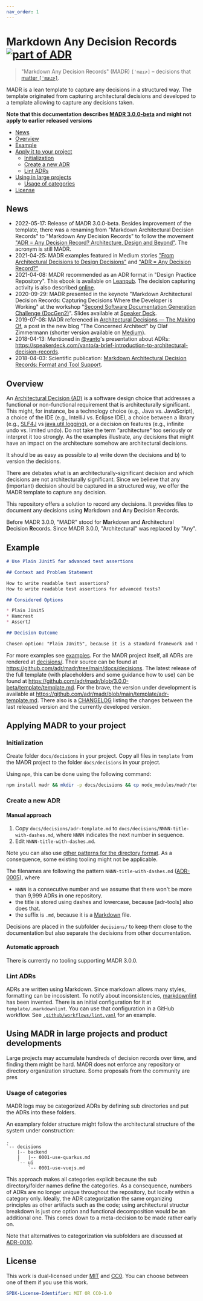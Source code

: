 ```yaml
---
nav_order: 1
---
```

# Markdown Any Decision Records [![part of ADR](https://img.shields.io/badge/part_of-ADR-blue.svg)](https://adr.github.io)

> "Markdown Any Decision Records" (MADR) `[ˈmæɾɚ]` – decisions that [matter `[ˈmæɾɚ]`](https://en.wiktionary.org/wiki/matter#Pronunciation).

MADR is a lean template to capture any decisions in a structured way.
The template originated from capturing architectural decisions and developed to a template allowing to capture any decisions taken.

<!-- markdownlint-disable-file MD036-->
**Note that this documentation describes [MADR 3.0.0-beta](https://github.com/adr/madr/blob/main/CHANGELOG.md#300-beta--2022-05-17) and might not apply to earlier released versions**

* [News](#news)
* [Overview](#overview)
* [Example](#example)
* [Apply it to your project](#apply-it-to-your-project)
  * [Initialization](#initialization)
  * [Create a new ADR](#create-a-new-adr)
  * [Lint ADRs](#lint-adrs)
* [Using in large projects](#using-in-large-projects)
  * [Usage of categories](#usage-of-categories)
* [License](#license)

## News

* 2022-05-17: Release of MADR 3.0.0-beta.
  Besides improvement of the template, there was a renaming from "Markdown Architectural Decision Records" to "Markdown Any Decision Records" to follow the movement ["ADR = Any Decision Record? Architecture, Design and Beyond"](https://ozimmer.ch/practices/2021/04/23/AnyDecisionRecords.html).
  The acronym is still MADR.
* 2021-04-25: MADR examples featured in Medium stories ["From Architectural Decisions to Design Decisions"](https://medium.com/olzzio/from-architectural-decisions-to-design-decisions-f05f6d57032b) and ["ADR = Any Decision Record?"](https://medium.com/olzzio/adr-any-decision-record-916d1b64b28d)
* 2021-04-08: MADR recommended as an ADR format in "Design Practice Repository". This ebook is available on [Leanpub](https://leanpub.com/dpr). The decision capturing activity is also described [online](https://socadk.github.io/design-practice-repository/activities/DPR-ArchitecturalDecisionCapturing.html).
* 2020-09-29: MADR presented in the keynote "Markdown Architectural Decision Records: Capturing Decisions Where the Developer is Working" at the workshop "[Second Software Documentation Generation Challenge (DocGen2)](https://dysdoc.github.io/docgen2/index.html)". Slides available at [Speaker Deck](https://speakerdeck.com/koppor/markdown-architecturaldecisionrecords-capturing-decisions-where-the-developer-is-working).
* 2019-07-08: MADR referenced in [Architectural Decisions — The Making Of](https://ozimmer.ch/practices/2020/04/27/ArchitectureDecisionMaking.html), a post in the new blog "The Concerned Architect" by Olaf Zimmermann (shorter version available on [Medium](https://medium.com/@docsoc/y-statements-10eb07b5a177)).
* 2018-04-13: Mentioned in [@vanto](https://github.com/vanto)'s presentation about ADRs: <https://speakerdeck.com/vanto/a-brief-introduction-to-architectural-decision-records>.
* 2018-04-03: Scientific publication: [Markdown Architectural Decision Records: Format and Tool Support](http://ceur-ws.org/Vol-2072/paper9.pdf).

## Overview

An [Architectural Decision (AD)](https://en.wikipedia.org/wiki/Architectural_decision) is a software design choice that addresses a functional or non-functional requirement that is architecturally significant.
This might, for instance, be a technology choice (e.g., Java vs. JavaScript), a choice of the IDE (e.g., IntelliJ vs. Eclipse IDE), a choice between a library (e.g., [SLF4J](https://www.slf4j.org/) vs [java.util.logging](https://docs.oracle.com/javase/8/docs/api/java/util/logging/package-summary.html)), or a decision on features (e.g., infinite undo vs. limited undo).
Do not take the term "architecture" too seriously or interpret it too strongly.
As the examples illustrate, any decisions that might have an impact on the architecture somehow are architectural decisions.

It should be as easy as possible to
a) write down the decisions and
b) to version the decisions.

There are debates what is an architecturally-significant decision and which decisions are not architecturally significant.
Since we believe that any (important) decision should be captured in a structured way, we offer the MADR template to capture any decision.

This repository offers a solution to record any decisions.
It provides files to document any decisions using **M**arkdown and **A**ny **D**ecision **R**ecords.

Before MADR 3.0.0, "MADR" stood for **M**arkdown and **A**rchitectural **D**ecision **R**ecords.
Since MADR 3.0.0, "Architectural" was replaced by "Any".

## Example

```markdown
# Use Plain JUnit5 for advanced test assertions

## Context and Problem Statement

How to write readable test assertions?
How to write readable test assertions for advanced tests?

## Considered Options

* Plain JUnit5
* Hamcrest
* AssertJ

## Decision Outcome

Chosen option: "Plain JUnit5", because it is a standard framework and the features of the other frameworks do not outweigh the drawbrack of adding a new dependency.
```

For more examples see [examples](examples.md).
For the MADR project itself, all ADRs are rendered at [decisions/](decisions/).
Their source can be found at <https://github.com/adr/madr/tree/main/docs/decisions>.
The latest release of the full template (with placeholders and some guidance how to use) can be found at <https://github.com/adr/madr/blob/3.0.0-beta/template/template.md>.
For the brave, the version under development is available at <https://github.com/adr/madr/blob/main/template/adr-template.md>.
There also is a [CHANGELOG](https://github.com/adr/madr/blob/main/CHANGELOG.md#changelog) listing the changes between the last released version and the currently developed version.

## Applying MADR to your project

### Initialization

Create folder `docs/decisions` in your project.
Copy all files in `template` from the MADR project to the folder `docs/decisions` in your project.

Using `npm`, this can be done using the following command:

```sh
npm install madr && mkdir -p docs/decisions && cp node_modules/madr/template/* docs/decisions/
```

### Create a new ADR

#### Manual approach

1. Copy `docs/decisions/adr-template.md` to `docs/decisions/NNNN-title-with-dashes.md`, where `NNNN` indicates the next number in sequence.
2. Edit `NNNN-title-with-dashes.md`.

Note you can also use [other patterns for the directory format](https://github.com/joelparkerhenderson/architecture_decision_record#adr-file-name-conventions).
As a consequence, some existing tooling might not be applicable.

The filenames are following the pattern `NNNN-title-with-dashes.md` ([ADR-0005](docs/decisions/0005-use-dashes-in-filenames.md)), where

* `NNNN` is a consecutive number and we assume that there won't be more than 9,999 ADRs in one repository.
* the title is stored using dashes and lowercase, because [adr-tools] also does that.
* the suffix is `.md`, because it is a [Markdown](https://github.github.com/gfm/) file.

Decisions are placed in the subfolder `decisions/` to keep them close to the documentation but also separate the decisions from other documentation.

#### Automatic approach

There is currently no tooling supporting MADR 3.0.0.

### Lint ADRs

ADRs are written using Markdown.
Since markdown allows many styles, formatting can be incosistent.
To notify about inconsistencies, [markdownlint](https://github.com/DavidAnson/markdownlint#markdownlint) has been invented.
There is an initial configuration for it at `template/.markdownlint`.
You can use that configuration in a GitHub workflow.
See [`.github/workflows/lint.yaml`](.github/workflows/lint.yaml) for an example.

## Using MADR in large projects and product developments

Large projects may accumulate hundreds of decision records over time, and finding them might be hard.
MADR does not enforce any repository or directory organization structure.
Some proposals from the community are pres

### Usage of categories

MADR logs may be categorized ADRs by defining sub directories and put the ADRs into these folders.

An examplary folder structure might follow the architectural structure of the system under construction:

```tree
.
`-- decisions
    |-- backend
    |   |-- 0001-use-quarkus.md
    `-- ui
        `-- 0001-use-vuejs.md
```

This approach makes all categories explicit because the sub directory/folder names define the categories. 
As a consequence, numbers of ADRs are no longer unique throughout the repository, but locally within a category only.
Ideally, the ADR categorization the same organizing principles as other artifacts such as the code; using architectural structur breakdown is just one option and functional decomposition would be an additional one. This comes down to a meta-decision to be made rather early on. 

Note that alternatives to categorization via subfolders are discussed at [ADR-0010](decisions/0010-support-categories.md).

## License

This work is dual-licensed under [MIT](https://opensource.org/licenses/MIT) and
[CC0](https://creativecommons.org/share-your-work/public-domain/cc0/).
You can choose between one of them if you use this work.

```yaml
SPDX-License-Identifier: MIT OR CC0-1.0
```
